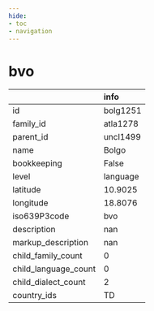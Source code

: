 ```yaml
---
hide:
- toc
- navigation
---
```

# bvo
|                      | info     |
|:---------------------|:---------|
| id                   | bolg1251 |
| family_id            | atla1278 |
| parent_id            | uncl1499 |
| name                 | Bolgo    |
| bookkeeping          | False    |
| level                | language |
| latitude             | 10.9025  |
| longitude            | 18.8076  |
| iso639P3code         | bvo      |
| description          | nan      |
| markup_description   | nan      |
| child_family_count   | 0        |
| child_language_count | 0        |
| child_dialect_count  | 2        |
| country_ids          | TD       |